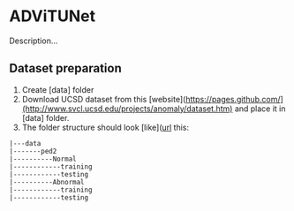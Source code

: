 # ADViTUNet
Description...

## Dataset preparation

1. Create [data] folder
1. Download UCSD  dataset from this [website](https://pages.github.com/](http://www.svcl.ucsd.edu/projects/anomaly/dataset.htm) and place it in [data] folder.
1. The folder structure should look [like]([url](https://pages.github.com/](http://www.svcl.ucsd.edu/projects/anomaly/dataset.htm)) this:

```
|---data
|-------ped2
|----------Normal
|------------training
|------------testing
|----------Abnormal
|------------training
|------------testing
```
